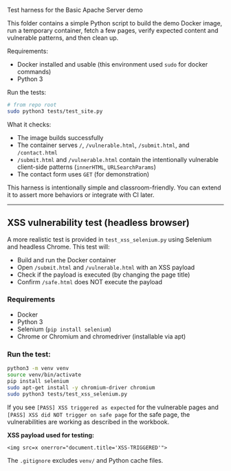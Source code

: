 Test harness for the Basic Apache Server demo

This folder contains a simple Python script to build the demo Docker image, run a temporary container, fetch a few pages, verify expected content and vulnerable patterns, and then clean up.

Requirements:
- Docker installed and usable (this environment used `sudo` for docker commands)
- Python 3

Run the tests:

```bash
# from repo root
sudo python3 tests/test_site.py
```

What it checks:
- The image builds successfully
- The container serves `/`, `/vulnerable.html`, `/submit.html`, and `/contact.html`
- `/submit.html` and `/vulnerable.html` contain the intentionally vulnerable client-side patterns (`innerHTML`, `URLSearchParams`)
- The contact form uses `GET` (for demonstration)

This harness is intentionally simple and classroom-friendly. You can extend it to assert more behaviors or integrate with CI later.

---

## XSS vulnerability test (headless browser)

A more realistic test is provided in `test_xss_selenium.py` using Selenium and headless Chrome. This test will:
- Build and run the Docker container
- Open `/submit.html` and `/vulnerable.html` with an XSS payload
- Check if the payload is executed (by changing the page title)
- Confirm `/safe.html` does NOT execute the payload

### Requirements
- Docker
- Python 3
- Selenium (`pip install selenium`)
- Chrome or Chromium and chromedriver (installable via apt)

### Run the test:

```bash
python3 -m venv venv
source venv/bin/activate
pip install selenium
sudo apt-get install -y chromium-driver chromium
sudo python3 tests/test_xss_selenium.py
```


If you see `[PASS] XSS triggered as expected` for the vulnerable pages and `[PASS] XSS did NOT trigger on safe page` for the safe page, the vulnerabilities are working as described in the workbook.

**XSS payload used for testing:**

```
<img src=x onerror="document.title='XSS-TRIGGERED'">
```

The `.gitignore` excludes `venv/` and Python cache files.
